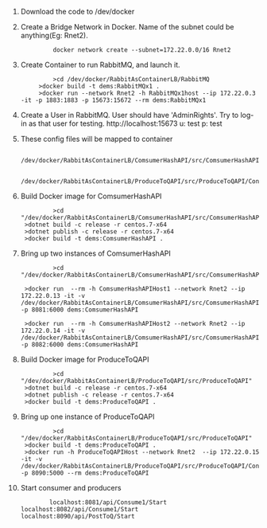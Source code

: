 1) Download the code to /dev/docker

2) Create a Bridge Network in Docker.
		Name of the subnet could be anything(Eg: Rnet2).
		
                docker network create --subnet=172.22.0.0/16 Rnet2
	
3) Create Container to run RabbitMQ, and launch it.
		
                >cd /dev/docker/RabbitAsContainerLB/RabbitMQ
	        >docker build -t dems:RabbitMQx1 .
         	>docker run --network Rnet2 -h RabbitMQx1host --ip 172.22.0.3 -it -p 1883:1883 -p 15673:15672 --rm dems:RabbitMQx1
		
4) Create a User in RabbitMQ.
		User should have 'AdminRights'. Try to log-in as that user for testing.
		http://localhost:15673
          u: test
		  p: test

5) These config files will be mapped to container
		
                /dev/docker/RabbitAsContainerLB/ComsumerHashAPI/src/ComsumerHashAPI/Config/ConsumerNormal.txt
		
                /dev/docker/RabbitAsContainerLB/ProduceToQAPI/src/ProduceToQAPI/Config/PublishToQ.txt
	
6) Build Docker image for ComsumerHashAPI
		
                >cd "/dev/docker/RabbitAsContainerLB/ComsumerHashAPI/src/ComsumerHashAPI"
		>dotnet build -c release -r centos.7-x64
		>dotnet publish -c release -r centos.7-x64
		>docker build -t dems:ComsumerHashAPI .
	
7) Bring up two instances of ComsumerHashAPI	
		
                >cd "/dev/docker/RabbitAsContainerLB/ComsumerHashAPI/src/ComsumerHashAPI"
                
		>docker run  --rm -h ComsumerHashAPIHost1 --network Rnet2 --ip 172.22.0.13 -it -v /dev/docker/RabbitAsContainerLB/ComsumerHashAPI/src/ComsumerHashAPI/Config:/root/appconfig:rw -p 8081:6000 dems:ComsumerHashAPI 
                
		>docker run  --rm -h ComsumerHashAPIHost2 --network Rnet2 --ip 172.22.0.14 -it -v /dev/docker/RabbitAsContainerLB/ComsumerHashAPI/src/ComsumerHashAPI/Config:/root/appconfig:rw -p 8082:6000 dems:ComsumerHashAPI

8) Build Docker image for ProduceToQAPI
		
                >cd "/dev/docker/RabbitAsContainerLB/ProduceToQAPI/src/ProduceToQAPI"
		>dotnet build -c release -r centos.7-x64
		>dotnet publish -c release -r centos.7-x64
		>docker build -t dems:ProduceToQAPI .
		

9) Bring up one instance of ProduceToQAPI	
		
                >cd "/dev/docker/RabbitAsContainerLB/ProduceToQAPI/src/ProduceToQAPI"
		>docker build -t dems:ProduceToQAPI .
		>docker run -h ProduceToQAPIHost --network Rnet2  --ip 172.22.0.15 -it -v /dev/docker/RabbitAsContainerLB/ProduceToQAPI/src/ProduceToQAPI/Config:/root/appconfig:rw  -p 8090:5000 --rm dems:ProduceToQAPI
				
10)	Start consumer and producers
		
                localhost:8081/api/Consume1/Start
		localhost:8082/api/Consume1/Start
		localhost:8090/api/PostToQ/Start
					
		
		
